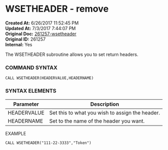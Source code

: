 # WSETHEADER - remove

**Created At:** 6/26/2017 11:52:45 PM  
**Updated At:** 7/3/2017 7:44:07 PM  
**Original Doc:** [261257-wsetheader](https://docs.zumasys.com/36617-trash/261257-wsetheader)  
**Original ID:** 261257  
**Internal:** Yes  


The WSETHEADER subroutine allows you to set return headers.

### **COMMAND SYNTAX**

```
CALL WSETHEADER(HEADERVALUE,HEADERNAME)
```

### **SYNTAX ELEMENTS**


| Parameter | Description |
| --- | --- |
| HEADERVALUE | Set this to what you wish to assign the header. |
| HEADERNAME | Set to the name of the header you want. |


EXAMPLE

```
CALL WSETHEADER("111-22-3333","Token")
```
